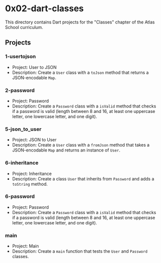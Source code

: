 # 0x02-dart-classes

This directory contains Dart projects for the "Classes" chapter of the Atlas School curriculum.

## Projects

### 1-usertojson

* Project: User to JSON
* Description: Create a `User` class with a `toJson` method that returns a JSON-encodable `Map`.

### 2-password

* Project: Password
* Description: Create a `Password` class with a `isValid` method that checks if a password is valid (length between 8 and 16, at least one uppercase letter, one lowercase letter, and one digit).

### 5-json_to_user

* Project: JSON to User
* Description: Create a `User` class with a `fromJson` method that takes a JSON-encodable `Map` and returns an instance of `User`.

### 6-inheritance

* Project: Inheritance
* Description: Create a class `User` that inherits from `Password` and adds a `toString` method.

### 6-password

* Project: Password
* Description: Create a `Password` class with a `isValid` method that checks if a password is valid (length between 8 and 16, at least one uppercase letter, one lowercase letter, and one digit).

### main

* Project: Main
* Description: Create a `main` function that tests the `User` and `Password` classes.
